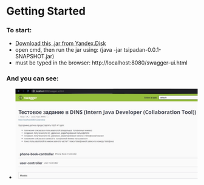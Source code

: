 # Getting Started

### To start:

- [Download this .jar from Yandex.Disk](https://disk.yandex.ru/d/NyLiYe-IdMsA8A?w=1)
- open cmd, then run the jar using: (java -jar tsipadan-0.0.1-SNAPSHOT.jar)
- must be typed in the browser: http://localhost:8080/swagger-ui.html

### And you can see:

- ![This](https://github.com/onlymadfast/DINS/blob/master/src/main/resources/images/1.jpg)